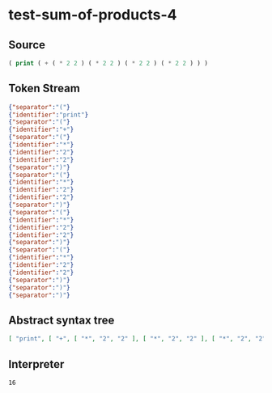# test-sum-of-products-4
## Source
```lisp
( print ( + ( * 2 2 ) ( * 2 2 ) ( * 2 2 ) ( * 2 2 ) ) ) 
```
## Token Stream
```json
{"separator":"("}
{"identifier":"print"}
{"separator":"("}
{"identifier":"+"}
{"separator":"("}
{"identifier":"*"}
{"identifier":"2"}
{"identifier":"2"}
{"separator":")"}
{"separator":"("}
{"identifier":"*"}
{"identifier":"2"}
{"identifier":"2"}
{"separator":")"}
{"separator":"("}
{"identifier":"*"}
{"identifier":"2"}
{"identifier":"2"}
{"separator":")"}
{"separator":"("}
{"identifier":"*"}
{"identifier":"2"}
{"identifier":"2"}
{"separator":")"}
{"separator":")"}
{"separator":")"}
```
## Abstract syntax tree
```json
[ "print", [ "+", [ "*", "2", "2" ], [ "*", "2", "2" ], [ "*", "2", "2" ], [ "*", "2", "2" ] ] ]
```
## Interpreter
```bash
16
```